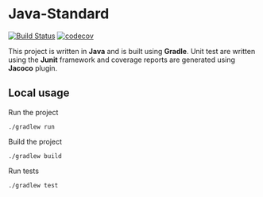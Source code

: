 # Java-Standard

[![Build Status](https://travis-ci.org/polimi-projects/java-Standard.svg?branch=master)](https://travis-ci.org/polimi-projects/java-Standard) 
[![codecov](https://codecov.io/gh/polimi-projects/java-Standard/branch/master/graph/badge.svg)](https://codecov.io/gh/polimi-projects/java-Standard)

This project is written in **Java** and is built using **Gradle**. Unit test are written using the **Junit** framework and coverage reports are generated using **Jacoco** plugin.

## Local usage

Run the project
```
./gradlew run
```

Build the project
```
./gradlew build
```

Run tests
```
./gradlew test
```
